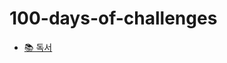 # 100-days-of-challenges
- [📚 독서](https://github.com/jsunny-kim/100-days-of-challenges/blob/master/reading-log.md)
